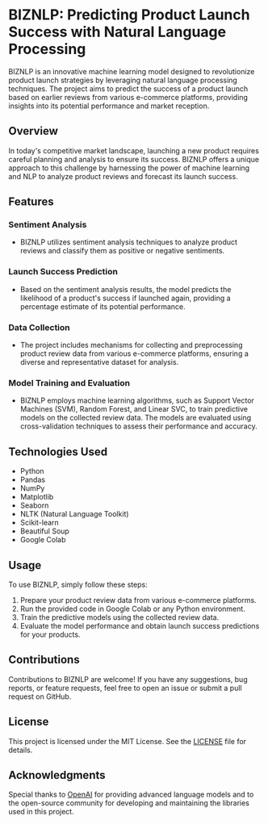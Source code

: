 # BIZNLP: Predicting Product Launch Success with Natural Language Processing

BIZNLP is an innovative machine learning model designed to revolutionize product launch strategies by leveraging natural language processing techniques. The project aims to predict the success of a product launch based on earlier reviews from various e-commerce platforms, providing insights into its potential performance and market reception.

## Overview

In today's competitive market landscape, launching a new product requires careful planning and analysis to ensure its success. BIZNLP offers a unique approach to this challenge by harnessing the power of machine learning and NLP to analyze product reviews and forecast its launch success.

## Features

### Sentiment Analysis
- BIZNLP utilizes sentiment analysis techniques to analyze product reviews and classify them as positive or negative sentiments.

### Launch Success Prediction
- Based on the sentiment analysis results, the model predicts the likelihood of a product's success if launched again, providing a percentage estimate of its potential performance.

### Data Collection
- The project includes mechanisms for collecting and preprocessing product review data from various e-commerce platforms, ensuring a diverse and representative dataset for analysis.

### Model Training and Evaluation
- BIZNLP employs machine learning algorithms, such as Support Vector Machines (SVM), Random Forest, and Linear SVC, to train predictive models on the collected review data. The models are evaluated using cross-validation techniques to assess their performance and accuracy.

## Technologies Used

- Python
- Pandas
- NumPy
- Matplotlib
- Seaborn
- NLTK (Natural Language Toolkit)
- Scikit-learn
- Beautiful Soup
- Google Colab

## Usage

To use BIZNLP, simply follow these steps:
1. Prepare your product review data from various e-commerce platforms.
2. Run the provided code in Google Colab or any Python environment.
3. Train the predictive models using the collected review data.
4. Evaluate the model performance and obtain launch success predictions for your products.

## Contributions

Contributions to BIZNLP are welcome! If you have any suggestions, bug reports, or feature requests, feel free to open an issue or submit a pull request on GitHub.

## License

This project is licensed under the MIT License. See the [LICENSE](LICENSE) file for details.

## Acknowledgments

Special thanks to [OpenAI](https://openai.com) for providing advanced language models and to the open-source community for developing and maintaining the libraries used in this project.
